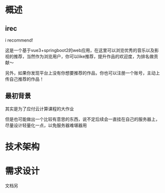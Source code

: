 # 概述

## irec

i recommend!

这是一个基于vue3+springboot2的web应用，在这里可以浏览优秀的音乐以及影视的推荐，当然作为浏览用户，你可以like推荐，提升作品的欢迎度，为排名做贡献～

另外，如果你发现平台上没有你想要推荐的作品，你也可以注册一个账号，主动上传自己推荐的作品！

## 最初背景

其实是为了应付云计算课程的大作业

但是也可能做出一个比较有意思的东西，说不定后续会一直挂在自己的服务器上，尽量设计轻量化一点，以免服务器难堪器用

# 技术架构


# 需求设计

文档另


